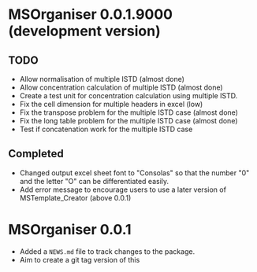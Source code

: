 # MSOrganiser 0.0.1.9000 (development version)

## TODO
* Allow normalisation of multiple ISTD (almost done)
* Allow concentration calculation of multiple ISTD (almost done)
* Create a test unit for concentration calculation using multiple ISTD.
* Fix the cell dimension for multiple headers in excel (low)
* Fix the transpose problem for the multiple ISTD case (almost done)
* Fix the long table problem for the multiple ISTD case (almost done)
* Test if concatenation work for the multiple ISTD case

## Completed

* Changed output excel sheet font to "Consolas" so that the number "0" and the letter "O" can be differentiated easily.
* Add error message to encourage users to use a later version of MSTemplate_Creator (above 0.0.1)

# MSOrganiser 0.0.1

* Added a `NEWS.md` file to track changes to the package.
* Aim to create a git tag version of this
